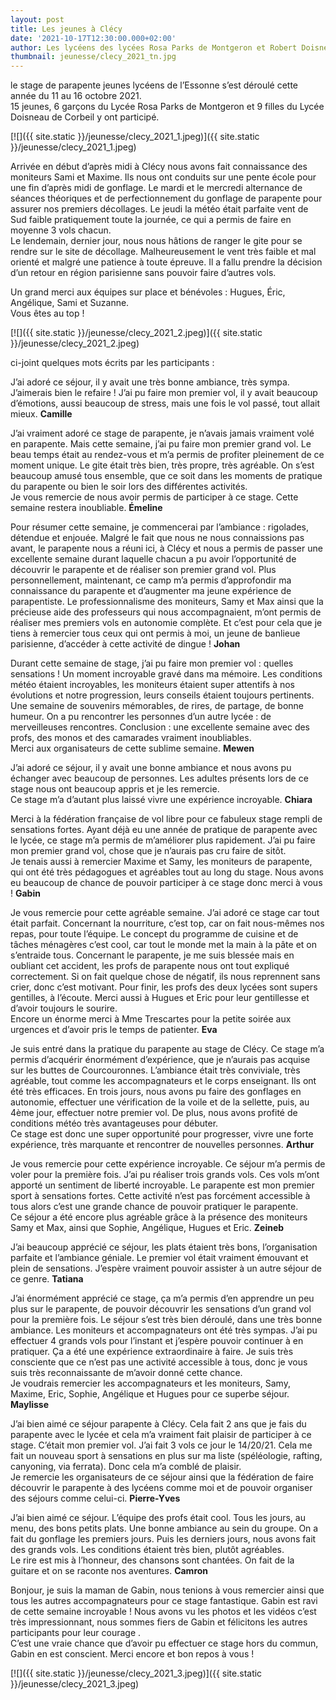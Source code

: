 ```yaml
---
layout: post
title: Les jeunes à Clécy
date: '2021-10-17T12:30:00.000+02:00'
author: Les lycéens des lycées Rosa Parks de Montgeron et Robert Doisneau de Corbeil
thumbnail: jeunesse/clecy_2021_tn.jpg
---
```

le stage de parapente jeunes lycéens de l’Essonne s’est déroulé cette année du 11 au 16 octobre 2021.  
15 jeunes, 6 garçons du Lycée Rosa Parks de Montgeron et 9 filles du Lycée Doisneau de Corbeil y ont participé.

[![]({{ site.static }}/jeunesse/clecy_2021_1.jpeg)]({{ site.static }}/jeunesse/clecy_2021_1.jpeg)

Arrivée en début d’après midi à Clécy nous avons fait connaissance des moniteurs Sami et Maxime. Ils nous ont conduits
sur une pente école pour une fin d’après midi de gonflage. Le mardi et le mercredi alternance de séances théoriques et
de perfectionnement du gonflage de parapente pour assurer nos premiers décollages.
Le jeudi la météo était parfaite vent de Sud faible pratiquement toute la journée, ce qui a permis de faire en moyenne
3 vols chacun.  
Le lendemain, dernier jour, nous nous hâtions de ranger le gite pour se rendre sur le site de décollage.
Malheureusement le vent très faible et mal orienté et malgré une patience à toute épreuve.
Il a fallu prendre la décision d’un retour en région parisienne sans pouvoir faire d’autres vols.

Un grand merci aux équipes sur place et bénévoles : Hugues, Éric, Angélique, Sami et Suzanne.  
Vous êtes au top !

[![]({{ site.static }}/jeunesse/clecy_2021_2.jpeg)]({{ site.static }}/jeunesse/clecy_2021_2.jpeg)

ci-joint quelques mots écrits par les participants :

J’ai adoré ce séjour, il y avait une très bonne ambiance, très sympa. J’aimerais bien le refaire ! J’ai pu faire
mon premier vol, il y avait beaucoup d’émotions, aussi beaucoup de stress, mais une fois le vol passé, tout allait mieux.
**Camille**

J’ai vraiment adoré ce stage de parapente, je n’avais jamais vraiment volé en parapente. Mais cette semaine,
j’ai pu faire mon premier grand vol. Le beau temps était au rendez-vous et m’a permis de profiter pleinement de ce
moment unique. Le gite était très bien, très propre, très agréable. On s’est beaucoup amusé tous ensemble, que ce soit
dans les moments de pratique du parapente ou bien le soir lors des différentes activités.  
Je vous remercie de nous avoir permis de participer à ce stage. Cette semaine restera inoubliable.
**Émeline**

Pour résumer cette semaine, je commencerai par l’ambiance : rigolades, détendue et enjouée.
Malgré le fait que nous ne nous connaissions pas avant, le parapente nous a réuni ici, à Clécy et nous a permis de
passer une excellente semaine durant laquelle chacun a pu avoir l’opportunité de découvrir le parapente et de réaliser
son premier grand vol. Plus personnellement, maintenant, ce camp m’a permis d’approfondir ma connaissance du parapente
et d’augmenter ma jeune expérience de parapentiste. Le professionnalisme des moniteurs, Samy et Max ainsi que la
précieuse aide des professeurs qui nous accompagnaient, m’ont permis de réaliser mes premiers vols en autonomie complète.
Et c’est pour cela que je tiens à remercier tous ceux qui ont permis à moi, un jeune de banlieue parisienne,
d’accéder à cette activité de dingue !
**Johan**

Durant cette semaine de stage, j’ai pu faire mon premier vol : quelles sensations ! Un moment incroyable gravé dans ma
mémoire. Les conditions météo étaient incroyables, les moniteurs étaient super attentifs à nos évolutions et notre
progression, leurs conseils étaient toujours pertinents. Une semaine de souvenirs mémorables, de rires, de partage, de
bonne humeur. On a pu rencontrer les personnes d’un autre lycée : de merveilleuses rencontres.
Conclusion : une excellente semaine avec des profs, des monos et des camarades vraiment inoubliables.  
Merci aux organisateurs de cette sublime semaine.
**Mewen**

J’ai adoré ce séjour, il y avait une bonne ambiance et nous avons pu échanger avec beaucoup de personnes.
Les adultes présents lors de ce stage nous ont beaucoup appris et je les remercie.  
Ce stage m’a d’autant plus laissé vivre une expérience incroyable.
**Chiara**

Merci à la fédération française de vol libre pour ce fabuleux stage rempli de sensations fortes. Ayant déjà eu une année
de pratique de parapente avec le lycée, ce stage m’a permis de m’améliorer plus rapidement.
J’ai pu faire mon premier grand vol, chose que je n’aurais pas cru faire de sitôt.  
Je tenais aussi à remercier Maxime et Samy, les moniteurs de parapente, qui ont été très pédagogues et agréables tout
au long du stage. Nous avons eu beaucoup de chance de pouvoir participer à ce stage donc merci à vous !
**Gabin**

Je vous remercie pour cette agréable semaine. J’ai adoré ce stage car tout était parfait. Concernant la nourriture,
c’est top, car on fait nous-mêmes nos repas, pour toute l’équipe. Le concept du programme de cuisine et de tâches
ménagères c’est cool, car tout le monde met la main à la pâte et on s’entraide tous. Concernant le parapente, je me suis
blessée mais en oubliant cet accident, les profs de parapente nous ont tout expliqué correctement. Si on fait quelque
chose de négatif, ils nous reprennent sans crier, donc c’est motivant. Pour finir, les profs des deux lycées sont supers
gentilles, à l’écoute. Merci aussi à Hugues et Eric pour leur gentillesse et d’avoir toujours le sourire.  
Encore un énorme merci à Mme Trescartes pour la petite soirée aux urgences et d’avoir pris le temps de patienter.
**Eva**

Je suis entré dans la pratique du parapente au stage de Clécy. Ce stage m’a permis d’acquérir énormément d’expérience,
que je n’aurais pas acquise sur les buttes de Courcouronnes. L’ambiance était très conviviale, très agréable, tout comme
les accompagnateurs et le corps enseignant. Ils ont été très efficaces. En trois jours, nous avons pu faire des
gonflages en autonomie, effectuer une vérification de la voile et de la sellette, puis, au 4ème jour, effectuer notre
premier vol. De plus, nous avons profité de conditions météo très avantageuses pour débuter.  
Ce stage est donc une super opportunité pour progresser, vivre une forte expérience, très marquante et rencontrer de
nouvelles personnes.
**Arthur**

Je vous remercie pour cette expérience incroyable. Ce séjour m’a permis de voler pour la première fois. J’ai pu réaliser
trois grands vols. Ces vols m’ont apporté un sentiment de liberté incroyable. Le parapente est mon premier sport à
sensations fortes. Cette activité n’est pas forcément accessible à tous alors c’est une grande chance de pouvoir
pratiquer le parapente.  
Ce séjour a été encore plus agréable grâce à la présence des moniteurs Samy et Max, ainsi que Sophie, Angélique, Hugues
et Eric.
**Zeineb**

J’ai beaucoup apprécié ce séjour, les plats étaient très bons, l’organisation parfaite et l’ambiance géniale. Le premier
vol était vraiment émouvant et plein de sensations. J’espère vraiment pouvoir assister à un autre séjour de ce genre.
**Tatiana**

J’ai énormément apprécié ce stage, ça m’a permis d’en apprendre un peu plus sur le parapente, de pouvoir découvrir les
sensations d’un grand vol pour la première fois. Le séjour s’est très bien déroulé, dans une très bonne ambiance.
Les moniteurs et accompagnateurs ont été très sympas.
J’ai pu effectuer 4 grands vols pour l’instant et j’espère pouvoir continuer à en pratiquer. Ça a été une expérience
extraordinaire à faire. Je suis très consciente que ce n’est pas une activité accessible à tous, donc je vous suis très
reconnaissante de m’avoir donné cette chance.  
Je voudrais remercier les accompagnateurs et les moniteurs, Samy, Maxime, Eric, Sophie, Angélique et Hugues pour ce
superbe séjour.
**Maylisse**

J’ai bien aimé ce séjour parapente à Clécy. Cela fait 2 ans que je fais du parapente avec le lycée et cela m’a vraiment
fait plaisir de participer à ce stage. C’était mon premier vol. J’ai fait 3 vols ce jour le 14/20/21. Cela me fait un
nouveau sport à sensations en plus sur ma liste (spéléologie, rafting, canyoning, via ferrata). Donc cela m’a comblé de
plaisir.  
Je remercie les organisateurs de ce séjour ainsi que la fédération de faire découvrir le parapente à des lycéens comme
moi et de pouvoir organiser des séjours comme celui-ci.
**Pierre-Yves**

J’ai bien aimé ce séjour. L’équipe des profs était cool. Tous les jours, au menu, des bons petits plats. Une bonne
ambiance au sein du groupe. On a fait du gonflage les premiers jours. Puis les derniers jours, nous avons fait des
grands vols. Les conditions étaient très bien, plutôt agréables.  
Le rire est mis à l’honneur, des chansons sont chantées. On fait de la guitare et on se raconte nos aventures.
**Camron**

Bonjour, je suis la maman de Gabin, nous tenions à vous remercier ainsi que tous les autres accompagnateurs pour ce
stage fantastique. Gabin est ravi de cette semaine incroyable ! Nous avons vu les photos et les vidéos c’est très
impressionnant, nous sommes fiers de Gabin et félicitons les autres participants pour leur courage .  
C’est une vraie chance que d’avoir pu effectuer ce stage hors du commun, Gabin en est conscient.
Merci encore et bon repos à vous !

[![]({{ site.static }}/jeunesse/clecy_2021_3.jpeg)]({{ site.static }}/jeunesse/clecy_2021_3.jpeg)

